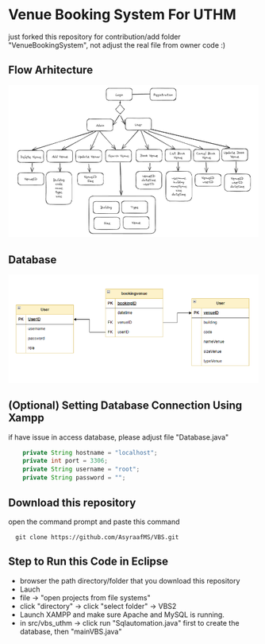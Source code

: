 # Venue Booking System For UTHM

just forked this repository for contribution/add folder "VenueBookingSystem", not adjust the real file from owner code :)

## Flow Arhitecture 
![flow](image/flow.png)


## Database 
![database](image/database.png)

## (Optional) Setting Database Connection Using Xampp 
if have issue in access database, please adjust file "Database.java"
```java
    private String hostname = "localhost";
    private int port = 3306;  
    private String username = "root";
    private String password = "";
```

## Download this repository 

open the command prompt and paste this command

```shell
  git clone https://github.com/AsyraafMS/VBS.git
```

## Step to Run this Code in Eclipse

- browser the path directory/folder that you download this repository
- Lauch 
- file -> "open projects from file systems"
- click "directory" -> click "select folder" -> VBS2
- Launch XAMPP and make sure Apache and MySQL is running.
- in src/vbs_uthm -> click run "Sqlautomation.java" first to create the database, then  "mainVBS.java"





